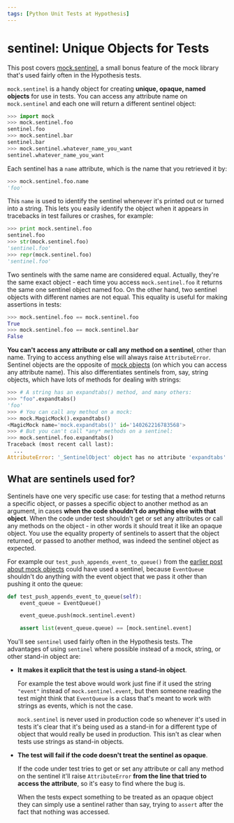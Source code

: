 ```yaml
---
tags: [Python Unit Tests at Hypothesis]
---
```


sentinel: Unique Objects for Tests
==================================

This post covers [mock.sentinel](https://docs.python.org/3/library/unittest.mock.html#sentinel),
a small bonus feature of the mock library that's used fairly often in the
Hypothesis tests.

`mock.sentinel` is a handy object for creating **unique, opaque, named objects**
for use in tests. You can access any attribute name on `mock.sentinel` and each
one will return a different sentinel object:

```python
>>> import mock
>>> mock.sentinel.foo
sentinel.foo
>>> mock.sentinel.bar
sentinel.bar
>>> mock.sentinel.whatever_name_you_want
sentinel.whatever_name_you_want
```

Each sentinel has a `name` attribute, which is the name that you retrieved it
by:

```python
>>> mock.sentinel.foo.name
'foo'
```

This `name` is used to identify the sentinel whenever it's printed out or
turned into a string. This lets you easily identify the object when it appears
in tracebacks in test failures or crashes, for example:

```python
>>> print mock.sentinel.foo
sentinel.foo
>>> str(mock.sentinel.foo)
'sentinel.foo'
>>> repr(mock.sentinel.foo)
'sentinel.foo'
```

Two sentinels with the same name are considered equal. Actually, they're the
same exact object - each time you access `mock.sentinel.foo` it returns the
same one sentinel object named foo.
On the other hand, two sentinel objects with different names are not equal.
This equality is useful for making assertions in tests:

```python
>>> mock.sentinel.foo == mock.sentinel.foo
True
>>> mock.sentinel.foo == mock.sentinel.bar
False
```

**You can't access any attribute or call any method on a sentinel**, other
than name. Trying to access anything else will always raise `AttributeError`.
Sentinel objects are the opposite of [mock objects](/posts/mock) (on which
you can access any attribute name). This also differentiates sentinels from,
say, string objects, which have lots of methods for dealing with strings:

```python
>>> # A string has an expandtabs() method, and many others:
>>> "foo".expandtabs()
'foo'
>>> # You can call any method on a mock:
>>> mock.MagicMock().expandtabs()
<MagicMock name='mock.expandtabs()' id='140262216783568'>
>>> # But you can't call *any* methods on a sentinel:
>>> mock.sentinel.foo.expandtabs()
Traceback (most recent call last):
  ...
AttributeError: '_SentinelObject' object has no attribute 'expandtabs'
```

## What are sentinels used for?

Sentinels have one very specific use case: for testing that a method returns
a specific object, or passes a specific object to another method as an
argument, in cases **when the code shouldn't do anything else with that
object**.  When the code under test shouldn't get or set any attributes or call
any methods on the object - in other words it should treat it like an opaque
object. You use the equality property of sentinels to assert that the object
returned, or passed to another method, was indeed the sentinel object as
expected.

For example our `test_push_appends_event_to_queue()` from the 
[earlier post about mock objects](/posts/mock) could have used a sentinel,
because `EventQueue` shouldn't do anything with the event object that we pass
it other than pushing it onto the queue:

```python
def test_push_appends_event_to_queue(self):
    event_queue = EventQueue()

    event_queue.push(mock.sentinel.event)

    assert list(event_queue.queue) == [mock.sentinel.event]
```

You'll see `sentinel` used fairly often in the Hypothesis tests.
The advantages of using `sentinel` where possible instead of a mock, string,
or other stand-in object are:

* **It makes it explicit that the test is using a stand-in object**.

  For example the test above would work just fine if it used the string
  `"event"` instead of `mock.sentinel.event`, but then someone reading the test
  might think that `EventQueue` is a class that's meant to work with strings as
  events, which is not the case.

  `mock.sentinel` is never used in production code so whenever it's used in
  tests it's clear that it's being used as a stand-in for a different type of
  object that would really be used in production. This isn't as clear when
  tests use strings as stand-in objects.

* **The test will fail if the code doesn't treat the sentinel as opaque**.

  If the code under test tries to get or set any attribute or call any method
  on the sentinel it'll raise `AttributeError` **from the line that tried to
  access the attribute**, so it's easy to find where the bug is.
  
  When the tests expect something to be treated as an opaque object they can
  simply use a sentinel rather than say, trying to `assert` after the fact that
  nothing was accessed.
